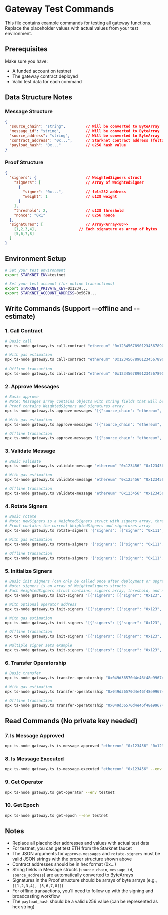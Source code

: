 # Gateway Test Commands

This file contains example commands for testing all gateway functions. Replace the placeholder values with actual values from your test environment.

## Prerequisites

Make sure you have:
- A funded account on testnet
- The gateway contract deployed
- Valid test data for each command

## Data Structure Notes

### Message Structure
```json
{
  "source_chain": "string",         // Will be converted to ByteArray
  "message_id": "string",           // Will be converted to ByteArray
  "source_address": "string",       // Will be converted to ByteArray
  "contract_address": "0x...",      // Starknet contract address (felt252)
  "payload_hash": "0x..."           // u256 hash value
}
```

### Proof Structure
```json
{
  "signers": {                      // WeightedSigners struct
    "signers": [                    // Array of WeightedSigner
      {
        "signer": "0x...",          // felt252 address
        "weight": 1                 // u128 weight
      }
    ],
    "threshold": 2,                 // u128 threshold
    "nonce": "0x1"                  // u256 nonce
  },
  "signatures": [                   // Array<Array<u8>>
    [1,2,3,4],                   // Each signature as array of bytes
    [5,6,7,8]
  ]
}
```

## Environment Setup

```bash
# Set your test environment
export STARKNET_ENV=testnet

# Set your test account (for online transactions)
export STARKNET_PRIVATE_KEY=0x1234...
export STARKNET_ACCOUNT_ADDRESS=0x5678...
```

## Write Commands (Support --offline and --estimate)

### 1. Call Contract

```bash
# Basic call
npx ts-node gateway.ts call-contract "ethereum" "0x1234567890123456789012345678901234567890" "Hello from Starknet" --env testnet --privateKey $STARKNET_PRIVATE_KEY --accountAddress $STARKNET_ACCOUNT_ADDRESS

# With gas estimation
npx ts-node gateway.ts call-contract "ethereum" "0x1234567890123456789012345678901234567890" "Hello from Starknet" --env testnet --privateKey $STARKNET_PRIVATE_KEY --accountAddress $STARKNET_ACCOUNT_ADDRESS --estimate

# Offline transaction
npx ts-node gateway.ts call-contract "ethereum" "0x1234567890123456789012345678901234567890" "Hello from Starknet" --env testnet --offline
```

### 2. Approve Messages

```bash
# Basic approve
# Note: Messages array contains objects with string fields that will be converted to ByteArrays
# Proof contains WeightedSigners and signatures array
npx ts-node gateway.ts approve-messages '[{"source_chain": "ethereum", "message_id": "msg123", "source_address": "0x742d35Cc6634C0532925a3b844Bc9e7595f8b9d0", "contract_address": "0x049d36570d4e46f48e99674bd3fcc84644ddd6b96f7c741b1562b82f9e004dc7", "payload_hash": "0x1234567890abcdef1234567890abcdef1234567890abcdef1234567890abcdef"}]' '{"signers": {"signers": [{"signer": "0x123", "weight": 1}, {"signer": "0x456", "weight": 1}], "threshold": 2, "nonce": "0x1"}, "signatures": [[1,2,3,4], [5,6,7,8]]}' --env testnet --privateKey $STARKNET_PRIVATE_KEY --accountAddress $STARKNET_ACCOUNT_ADDRESS

# With gas estimation
npx ts-node gateway.ts approve-messages '[{"source_chain": "ethereum", "message_id": "msg123", "source_address": "0x742d35Cc6634C0532925a3b844Bc9e7595f8b9d0", "contract_address": "0x049d36570d4e46f48e99674bd3fcc84644ddd6b96f7c741b1562b82f9e004dc7", "payload_hash": "0x1234567890abcdef1234567890abcdef1234567890abcdef1234567890abcdef"}]' '{"signers": {"signers": [{"signer": "0x123", "weight": 1}, {"signer": "0x456", "weight": 1}], "threshold": 2, "nonce": "0x1"}, "signatures": [[1,2,3,4], [5,6,7,8]]}' --env testnet --privateKey $STARKNET_PRIVATE_KEY --accountAddress $STARKNET_ACCOUNT_ADDRESS --estimate

# Offline transaction
npx ts-node gateway.ts approve-messages '[{"source_chain": "ethereum", "message_id": "msg123", "source_address": "0x742d35Cc6634C0532925a3b844Bc9e7595f8b9d0", "contract_address": "0x049d36570d4e46f48e99674bd3fcc84644ddd6b96f7c741b1562b82f9e004dc7", "payload_hash": "0x1234567890abcdef1234567890abcdef1234567890abcdef1234567890abcdef"}]' '{"signers": {"signers": [{"signer": "0x123", "weight": 1}, {"signer": "0x456", "weight": 1}], "threshold": 2, "nonce": "0x1"}, "signatures": [[1,2,3,4], [5,6,7,8]]}' --env testnet --offline
```

### 3. Validate Message

```bash
# Basic validate
npx ts-node gateway.ts validate-message "ethereum" "0x123456" "0x1234567890123456789012345678901234567890" "0x9876543210" --env testnet --privateKey $STARKNET_PRIVATE_KEY --accountAddress $STARKNET_ACCOUNT_ADDRESS

# With gas estimation
npx ts-node gateway.ts validate-message "ethereum" "0x123456" "0x1234567890123456789012345678901234567890" "0x9876543210" --env testnet --privateKey $STARKNET_PRIVATE_KEY --accountAddress $STARKNET_ACCOUNT_ADDRESS --estimate

# Offline transaction
npx ts-node gateway.ts validate-message "ethereum" "0x123456" "0x1234567890123456789012345678901234567890" "0x9876543210" --env testnet --offline
```

### 4. Rotate Signers

```bash
# Basic rotate
# Note: newSigners is a WeightedSigners struct with signers array, threshold, and nonce
# Proof contains the current WeightedSigners and signatures array
npx ts-node gateway.ts rotate-signers '{"signers": [{"signer": "0x111", "weight": 1}, {"signer": "0x222", "weight": 1}], "threshold": 2, "nonce": "0x2"}' '{"signers": {"signers": [{"signer": "0x123", "weight": 1}, {"signer": "0x456", "weight": 1}], "threshold": 2, "nonce": "0x1"}, "signatures": [[1,2,3,4], [5,6,7,8]]}' --env testnet --privateKey $STARKNET_PRIVATE_KEY --accountAddress $STARKNET_ACCOUNT_ADDRESS

# With gas estimation
npx ts-node gateway.ts rotate-signers '{"signers": [{"signer": "0x111", "weight": 1}, {"signer": "0x222", "weight": 1}], "threshold": 2, "nonce": "0x2"}' '{"signers": {"signers": [{"signer": "0x123", "weight": 1}, {"signer": "0x456", "weight": 1}], "threshold": 2, "nonce": "0x1"}, "signatures": [[1,2,3,4]], [[5,6,7,8]]}' --env testnet --privateKey $STARKNET_PRIVATE_KEY --accountAddress $STARKNET_ACCOUNT_ADDRESS --estimate

# Offline transaction
npx ts-node gateway.ts rotate-signers '{"signers": [{"signer": "0x111", "weight": 1}, {"signer": "0x222", "weight": 1}], "threshold": 2, "nonce": "0x2"}' '{"signers": {"signers": [{"signer": "0x123", "weight": 1}, {"signer": "0x456", "weight": 1}], "threshold": 2, "nonce": "0x1"}, "signatures": [[1,2,3,4]], [[5,6,7,8]]}' --env testnet --offline
```

### 5. Initialize Signers

```bash
# Basic init signers (can only be called once after deployment or upgrade)
# Note: signers is an array of WeightedSigners structs
# Each WeightedSigners struct contains: signers array, threshold, and nonce
npx ts-node gateway.ts init-signers '[{"signers": [{"signer": "0x123", "weight": 1}, {"signer": "0x456", "weight": 1}], "threshold": 2, "nonce": "0x1"}]' --env testnet --privateKey $STARKNET_PRIVATE_KEY --accountAddress $STARKNET_ACCOUNT_ADDRESS

# With optional operator address
npx ts-node gateway.ts init-signers '[{"signers": [{"signer": "0x123", "weight": 1}, {"signer": "0x456", "weight": 1}], "threshold": 2, "nonce": "0x1"}]' --operator "0x049d36570d4e46f48e99674bd3fcc84644ddd6b96f7c741b1562b82f9e004dc7" --env testnet --privateKey $STARKNET_PRIVATE_KEY --accountAddress $STARKNET_ACCOUNT_ADDRESS

# With gas estimation
npx ts-node gateway.ts init-signers '[{"signers": [{"signer": "0x123", "weight": 1}, {"signer": "0x456", "weight": 1}], "threshold": 2, "nonce": "0x1"}]' --env testnet --privateKey $STARKNET_PRIVATE_KEY --accountAddress $STARKNET_ACCOUNT_ADDRESS --estimate

# Offline transaction
npx ts-node gateway.ts init-signers '[{"signers": [{"signer": "0x123", "weight": 1}, {"signer": "0x456", "weight": 1}], "threshold": 2, "nonce": "0x1"}]' --env testnet --offline

# Multiple signer sets example
npx ts-node gateway.ts init-signers '[{"signers": [{"signer": "0x123", "weight": 1}], "threshold": 1, "nonce": "0x1"}, {"signers": [{"signer": "0x456", "weight": 2}], "threshold": 2, "nonce": "0x2"}]' --env testnet --privateKey $STARKNET_PRIVATE_KEY --accountAddress $STARKNET_ACCOUNT_ADDRESS
```

### 6. Transfer Operatorship

```bash
# Basic transfer
npx ts-node gateway.ts transfer-operatorship "0x049d36570d4e46f48e99674bd3fcc84644ddd6b96f7c741b1562b82f9e004dc7" --env testnet --privateKey $STARKNET_PRIVATE_KEY --accountAddress $STARKNET_ACCOUNT_ADDRESS

# With gas estimation
npx ts-node gateway.ts transfer-operatorship "0x049d36570d4e46f48e99674bd3fcc84644ddd6b96f7c741b1562b82f9e004dc7" --env testnet --privateKey $STARKNET_PRIVATE_KEY --accountAddress $STARKNET_ACCOUNT_ADDRESS --estimate

# Offline transaction
npx ts-node gateway.ts transfer-operatorship "0x049d36570d4e46f48e99674bd3fcc84644ddd6b96f7c741b1562b82f9e004dc7" --env testnet --offline
```

## Read Commands (No private key needed)

### 7. Is Message Approved

```bash
npx ts-node gateway.ts is-message-approved "ethereum" "0x123456" "0x1234567890123456789012345678901234567890" "0x049d36570d4e46f48e99674bd3fcc84644ddd6b96f7c741b1562b82f9e004dc7" "0x9876543210" --env testnet
```

### 8. Is Message Executed

```bash
npx ts-node gateway.ts is-message-executed "ethereum" "0x123456" --env testnet
```

### 9. Get Operator

```bash
npx ts-node gateway.ts get-operator --env testnet
```

### 10. Get Epoch

```bash
npx ts-node gateway.ts get-epoch --env testnet
```

## Notes

- Replace all placeholder addresses and values with actual test data
- For testnet, you can get test ETH from the Starknet faucet
- The JSON arguments for `approve-messages` and `rotate-signers` must be valid JSON strings with the proper structure shown above
- Contract addresses should be in hex format (0x...)
- String fields in Message structs (`source_chain`, `message_id`, `source_address`) are automatically converted to ByteArrays
- Signatures in the Proof structure should be arrays of byte arrays (e.g., `[[1,2,3,4], [5,6,7,8]]`)
- For offline transactions, you'll need to follow up with the signing and broadcasting workflow
- The `payload_hash` should be a valid u256 value (can be represented as hex string)
